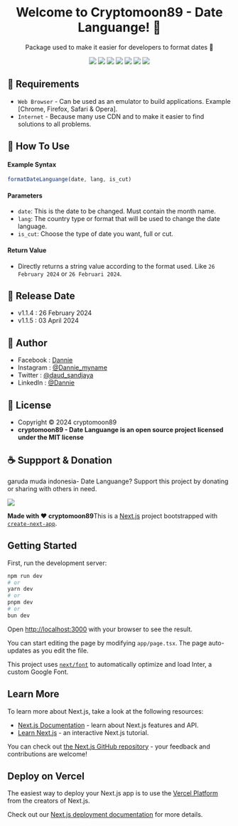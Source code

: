 <h1 align="center">Welcome to Cryptomoon89 - Date Languange! 👋 </h1>

<p align="center">Package used to make it easier for developers to format dates 💖 </p>

<p align="center">
<img src="https://img.shields.io/github/contributors/cryptomoon89/cryptomoon89-date-languange?style=flat-square">
<img src="https://img.shields.io/github/issues/cryptomoon89/cryptomoon89-date-languange?style=flat-square">
<img src="https://img.shields.io/github/stars/cryptomoon89/cryptomoon89-date-languange?style=flat-square"> 
<img src="https://img.shields.io/github/forks/cryptomoon89/cryptomoon89-date-languange?style=flat-square">
<img src="https://img.shields.io/github/last-commit/cryptomoon89/cryptomoon89-date-languange.svg?style=flat-square">
<img src="https://img.shields.io/github/languages/code-size/cryptomoon89/cryptomoon89-date-languange?style=flat-square">
<img src="https://img.shields.io/github/license/cryptomoon89/cryptomoon89-date-languange?style=flat-square">
</p>

## 💾 Requirements

* `Web Browser` - Can be used as an emulator to build applications. Example [Chrome, Firefox, Safari & Opera].
* `Internet` - Because many use CDN and to make it easier to find solutions to all problems.

## 🎯 How To Use

#### Example Syntax

```javascript
formatDateLanguange(date, lang, is_cut)
```

#### Parameters

* `date`: This is the date to be changed. Must contain the month name.
* `lang`: The country type or format that will be used to change the date language.
* `is_cut`: Choose the type of date you want, full or cut.

#### Return Value

* Directly returns a string value according to the format used. Like `26 February 2024` or `26 Februari 2024`.

## 📆 Release Date

* v1.1.4 : 26 February 2024
* v1.1.5 : 03 April 2024


## 🧑 Author

* Facebook : <a href="https://www.facebook.com/dannie"> Dannie</a>
* Instagram : <a href="https://www.instagram.com/Dannie_myname/"> @Dannie_myname</a>
* Twitter : <a href="https://twitter.com/daud_sandjaya"> @daud_sandjaya</a>
* LinkedIn :  <a href="https://www.linkedin.com/in/Dannie/"> @Dannie</a>

## 📝 License

* Copyright © 2024 cryptomoon89
* **cryptomoon89 - Date Languange is an open source project licensed under the MIT license**

## ☕️ Suppport & Donation

garuda muda indonesia- Date Languange? Support this project by donating or sharing with others in need.

<a href="https://www.buymeacoffee.com/cryptomoon89"><img src="https://img.shields.io/badge/Buy_Me_A_Coffee-FFDD00?style=for-the-badge&logo=buy-me-a-coffee&logoColor=black"/> </a>

**Made with ❤️ cryptomoon89**This is a [Next.js](https://nextjs.org/) project bootstrapped with [`create-next-app`](https://github.com/vercel/next.js/tree/canary/packages/create-next-app).

## Getting Started

First, run the development server:

```bash
npm run dev
# or
yarn dev
# or
pnpm dev
# or
bun dev
```

Open [http://localhost:3000](http://localhost:3000) with your browser to see the result.

You can start editing the page by modifying `app/page.tsx`. The page auto-updates as you edit the file.

This project uses [`next/font`](https://nextjs.org/docs/basic-features/font-optimization) to automatically optimize and load Inter, a custom Google Font.

## Learn More

To learn more about Next.js, take a look at the following resources:

- [Next.js Documentation](https://nextjs.org/docs) - learn about Next.js features and API.
- [Learn Next.js](https://nextjs.org/learn) - an interactive Next.js tutorial.

You can check out [the Next.js GitHub repository](https://github.com/vercel/next.js/) - your feedback and contributions are welcome!

## Deploy on Vercel

The easiest way to deploy your Next.js app is to use the [Vercel Platform](https://vercel.com/new?utm_medium=default-template&filter=next.js&utm_source=create-next-app&utm_campaign=create-next-app-readme) from the creators of Next.js.

Check out our [Next.js deployment documentation](https://nextjs.org/docs/deployment) for more details.
